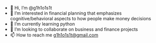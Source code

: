- 👋 Hi, I’m @g1h1o1s1t
- 👀 I’m interested in financial planning that emphasizes cognitive/behavioral aspects to how people make money decisions
- 🌱 I’m currently learning python
- 💞️ I’m looking to collaborate on business and finance projects
- 📫 How to reach me g1h1o1s1t@gmail.com

<!---
g1h1o1s1t/g1h1o1s1t is a ✨ special ✨ repository because its `README.md` (this file) appears on your GitHub profile.
You can click the Preview link to take a look at your changes.
--->

